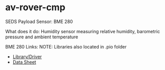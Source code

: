 # av-rover-cmp

SEDS Payload Sensor: BME 280

What does it do: Humidity sensor measuring relative humidity, barometric pressure and ambient temperature

BME 280 Links:
NOTE: Libraries also located in .pio folder

<ul>
  <li><a href="https://github.com/adafruit/Adafruit_BME280_Library">Library/Driver</a></li>
  <li><a href="https://cdn-learn.adafruit.com/assets/assets/000/115/588/original/bst-bme280-ds002.pdf?1664822559">Data Sheet</a>
</li>
</ul>
<br/>
